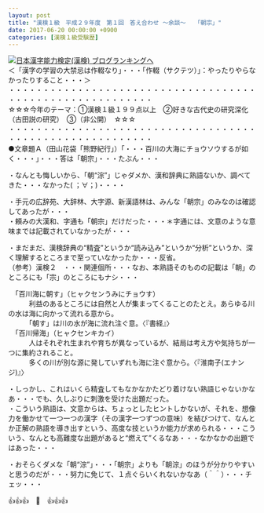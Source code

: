 ```yaml
---
layout: post
title: "漢検１級　平成２９年度　第１回　答え合わせ ～余談～　　「朝宗」"
date: 2017-06-20 00:00:00 +0900
categories: [漢検１級受験歴]
---
```


[![](/syuusyuu9701/assets/images/漢検１級-平成２９年度-第１回-答え合わせ-～余談～-「朝宗」-br_c_3028_1.gif)](http://blog.with2.net/link.php?1659096:3028 "日本漢字能力検定(漢検) ブログランキングへ")[日本漢字能力検定(漢検) ブログランキングへ](http://blog.with2.net/link.php?1659096:3028)  
＜「漢字の学習の大禁忌は作輟なり」・・・「作輟（サクテツ）」：やったりやらなかったりすること・・・＞  
・・・・・・・・・・・・・・・・・・・・・・・・・・・・・・・・・・・・・・・・・・・・・・・・・・・・・・・・・  
☆☆☆今年のテーマ：①漢検１級１９９点以上　②好きな古代史の研究深化（古田説の研究）　③（非公開）　☆☆☆　　  
・・・・・・・・・・・・・・・・・・・・・・・・・・・・・・・・・・・・・・・・・・・・・・・・・・・・・・・・・  
●文章題Ａ（田山花袋「熊野紀行」）「・・・百川の大海にチョウソウするが如く・・・」・・・答は「朝宗」・・・たぶん・・・  
  
・なんとも悔しいから、「朝“淙”」じゃダメか、漢和辞典に熟語ないか、調べてきた・・・なかった( ；∀；)・・・・  
  
・手元の広辞苑、大辞林、大字源、新漢語林は、みんな「朝宗」のみなのは確認してあったが・・・  
・頼みの大漢和、字通も「朝宗」だけだった・・・＊字通には、文意のような意味までは記載されていなかったが・・・  
  
  
・まだまだ、漢検辞典の“精査”というか“読み込み”というか“分析”というか、深く理解するところまで至っていなかったか・・・反省。  
（参考）漢検２　・・・関連個所・・・なお、本熟語そのものの記載は「朝」のところにも「宗」のところにもナシ・・・  
  
　「百川海に朝す」（ヒャクセンうみにチョウす）  
　　　利益のあるところには自然と人が集まってくることのたとえ。あらゆる川の水は海に向かって流れる意から。  
　　　「朝す」は川の水が海に流れ注ぐ意。〈『書経』〉  
　「百川帰海」（ヒャクセンキカイ）  
　　　人はそれぞれ生まれや育ちが異なっているが、結局は考え方や気持ちが一つに集約されること。  
　　　多くの川が別な源に発していずれも海に注ぐ意から。〈『淮南子(エナンジ)』〉  
  
・しっかし、これはいくら精査してもなかなかたどり着けない熟語じゃないかなあ・・・でも、久しぶりに刺激を受けた出題だった。  
・こういう熟語は、文意からは、ちょっとしたヒントしかないが、それを、想像力を働かせて一つ一つの漢字（その漢字一つずつの意味）を結びつけて、なんとか正解の熟語を導き出すという、高度な技というか能力が求められる・・・こういう、なんとも高難度な出題があると“燃えて”くるなあ・・・なかなかの出題ではあった・・・  
  
・おそらくダメな「朝“淙”」・・・「朝宗」よりも「朝淙」のほうが分かりやすいと思うのだが・・・努力に免じて、１点ぐらいくれないかなあ（＾＾）・・・チェッ・・・  
  
👍👍👍　🐔　👍👍👍  